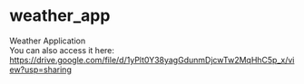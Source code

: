 # weather_app
 Weather Application
<br> You can also access it here: https://drive.google.com/file/d/1yPlt0Y38yagGdunmDjcwTw2MqHhC5p_x/view?usp=sharing
